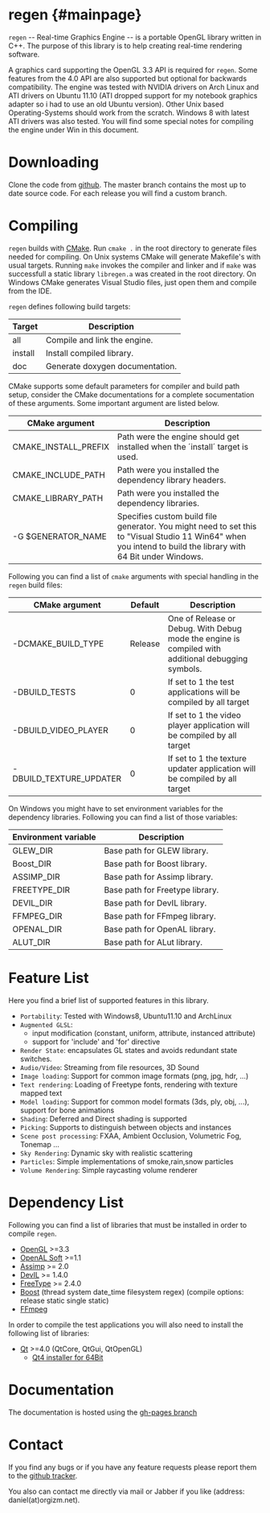 regen {#mainpage}
============

`regen` -- Real-time Graphics Engine -- is a portable OpenGL library written in C++.
The purpose of this library is to help creating
real-time rendering software.

A graphics card supporting the OpenGL 3.3 API is required for `regen`.
Some features from the 4.0 API are also supported but optional for backwards compatibility.
The engine was tested with NVIDIA drivers on Arch Linux and ATI drivers on
Ubuntu 11.10 (ATI dropped support for my notebook
graphics adapter so i had to use an old Ubuntu version).
Other Unix based Operating-Systems should work from the scratch.
Windows 8 with latest ATI drivers was also tested. You will find some special
notes for compiling the engine under Win in this document.

Downloading
=========================
Clone the code from [github](https://github.com/daniel86/regen).
The master branch contains the most up to date source code.
For each release you will find a custom branch.

Compiling
=========================
`regen` builds with [CMake](http://www.cmake.org/).
Run `cmake .` in the root directory to generate files needed for compiling.
On Unix systems CMake will generate Makefile's with usual targets.
Running `make` invokes the compiler and linker and
if `make` was successfull a static library `libregen.a`
was created in the root directory.
On Windows CMake generates Visual Studio files, just open them and compile from the IDE.

`regen` defines following build targets:

| Target   | Description                    |
|----------|--------------------------------|
| all      | Compile and link the engine.   |
| install  | Install compiled library.      |
| doc      | Generate doxygen documentation.|

CMake supports some default parameters for compiler and build path setup, consider the CMake documentations
for a complete socumentation of these arguments. Some important argument are listed below.

| CMake argument          | Description                       |
|-------------------------|-----------------------------------|
| CMAKE_INSTALL_PREFIX    | Path were the engine should get installed when the ´install´ target is used. |
| CMAKE_INCLUDE_PATH      | Path were you installed the dependency library headers. |
| CMAKE_LIBRARY_PATH      | Path were you installed the dependency libraries. |
| -G $GENERATOR_NAME      | Specifies custom build file generator. You might need to set this to "Visual Studio 11 Win64" when you intend to build the library with 64 Bit under Windows. |

Following you can find a list of `cmake` arguments with special handling in the `regen` build files:

| CMake argument          | Default | Description                                                                                         |
|-------------------------|---------|-----------------------------------------------------------------------------------------------------|
| -DCMAKE_BUILD_TYPE      | Release | One of Release or Debug. With Debug mode the engine is compiled with additional debugging symbols.  |
| -DBUILD_TESTS           | 0       | If set to 1 the test applications will be compiled by all target                                    |
| -DBUILD_VIDEO_PLAYER    | 0       | If set to 1 the video player application will be compiled by all target                             |
| -DBUILD_TEXTURE_UPDATER | 0       | If set to 1 the texture updater application will be compiled by all target                          |

On Windows you might have to set environment variables for the dependency libraries.
Following you can find a list of those variables:

| Environment variable    | Description                       |
|-------------------------|-----------------------------------|
| GLEW_DIR                | Base path for GLEW library.       |
| Boost_DIR               | Base path for Boost library.      |
| ASSIMP_DIR              | Base path for Assimp library.     |
| FREETYPE_DIR            | Base path for Freetype library.   |
| DEVIL_DIR               | Base path for DevIL library.      |
| FFMPEG_DIR              | Base path for FFmpeg library.     |
| OPENAL_DIR              | Base path for OpenAL library.     |
| ALUT_DIR                | Base path for ALut library.       |

Feature List
=========================
Here you find a brief list of supported features in this library.

- `Portability`: Tested with Windows8, Ubuntu11.10 and ArchLinux
- `Augmented GLSL`:
    - input modification (constant, uniform, attribute, instanced attribute)
    - support for 'include' and 'for' directive
- `Render State`: encapsulates GL states and avoids redundant state switches.
- `Audio/Video`: Streaming from file resources, 3D Sound
- `Image loading`: Support for common image formats (png, jpg, hdr, ...)
- `Text rendering`: Loading of Freetype fonts, rendering with texture mapped text
- `Model loading`: Support for common model formats (3ds, ply, obj, ...), support for bone animations
- `Shading`: Deferred and Direct shading is supported
- `Picking`: Supports to distinguish between objects and instances
- `Scene post processing`: FXAA, Ambient Occlusion, Volumetric Fog, Tonemap ...
- `Sky Rendering`: Dynamic sky with realistic scattering
- `Particles`: Simple implementations of smoke,rain,snow particles
- `Volume Rendering`: Simple raycasting volume renderer

Dependency List
=========================
Following you can find a list of libraries that must be installed in order
to compile `regen`.
- [OpenGL](http://www.opengl.org/) >=3.3
- [OpenAL Soft](http://kcat.strangesoft.net/openal.html) >=1.1
- [Assimp](http://assimp.sourceforge.net/) >= 2.0
- [DevIL](http://openil.sourceforge.net/) >= 1.4.0
- [FreeType](http://www.freetype.org/) >= 2.4.0
- [Boost](http://www.boost.org/) (thread system date_time filesystem regex) (compile options: release static single static)
- [FFmpeg](http://www.ffmpeg.org/)

In order to compile the test applications you will also need to install
the following list of libraries:
- [Qt](http://qt-project.org/) >=4.0 (QtCore, QtGui, QtOpenGL)
    - [Qt4 installer for 64Bit](http://code.google.com/p/qt-msvc-installer) 

Documentation
=========================
The documentation is hosted using the [gh-pages branch](http://daniel86.github.com/regen/)

Contact
=========================
If you find any bugs or if you have any feature requests
please report them to the [github tracker](https://github.com/daniel86/regen/issues).

You also can contact me directly via mail or Jabber if you like (address: daniel(at)orgizm.net).

